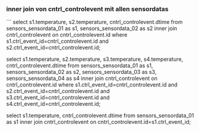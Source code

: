 ### inner join von cntrl_controlevent mit allen sensordatas

´´´
select s1.temperature, s2.temperature, cntrl_controlevent.dtime from sensors_sensordata_01 as s1, sensors_sensordata_02 as s2 inner join cntrl_controlevent on cntrl_controlevent.id where s1.ctrl_event_id=cntrl_controlevent.id and s2.ctrl_event_id=cntrl_controlevent.id;

select s1.temperature, s2.temperature, s3.temperature, s4.temperature, cntrl_controlevent.dtime from sensors_sensordata_01 as s1, sensors_sensordata_02 as s2, sensors_sensordata_03 as s3, sensors_sensordata_04 as s4 inner join cntrl_controlevent on cntrl_controlevent.id where s1.ctrl_event_id=cntrl_controlevent.id and s2.ctrl_event_id=cntrl_controlevent.id and s3.ctrl_event_id=cntrl_controlevent.id and s4.ctrl_event_id=cntrl_controlevent.id;


select s1.temperature, cntrl_controlevent.dtime from sensors_sensordata_01 as s1 inner join cntrl_controlevent on cntrl_controlevent.id=s1.ctrl_event_id;

```
